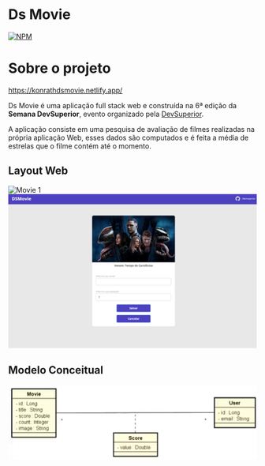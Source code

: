 # Ds Movie
[![NPM](https://img.shields.io/npm/l/react)](https://github.com/matheus-konrath/dsmovie/blob/main/LICENSE)

# Sobre o projeto

https://konrathdsmovie.netlify.app/

Ds Movie é uma aplicação full stack web e construída na 6ª edição da **Semana DevSuperior**, evento organizado pela [DevSuperior](https://learn.devsuperior.com/).

A aplicação consiste em uma pesquisa de avaliação de filmes realizadas na própria aplicação Web, esses dados são computados e é feita a média de estrelas que o filme contém até o momento.

## Layout Web
![Movie 1](https://github.com/matheus-konrath/dsmovie/blob/main/ASSETS/cat%C3%A1logo%20filmes.png)
![Movie 2](https://github.com/matheus-konrath/dsmovie/blob/main/ASSETS/Captura%20de%20Tela.png)

## Modelo Conceitual
![mapa](https://github.com/matheus-konrath/dsmovie/blob/main/ASSETS/ModeloConceitual.png)
